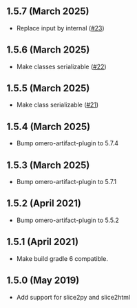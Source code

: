 1.5.7 (March 2025)
------------------

- Replace input by internal ([#23](https://github.com/ome/ice-builder-gradle/pull/23))


1.5.6 (March 2025)
------------------

- Make classes serializable ([#22](https://github.com/ome/ice-builder-gradle/pull/22))


1.5.5 (March 2025)
------------------

- Make class serializable ([#21](https://github.com/ome/ice-builder-gradle/pull/21))


1.5.4 (March 2025)
------------------

- Bump omero-artifact-plugin to 5.7.4

1.5.3 (March 2025)
------------------

- Bump omero-artifact-plugin to 5.7.1

1.5.2 (April 2021)
------------------

- Bump omero-artifact-plugin to 5.5.2

1.5.1 (April 2021)
------------------

- Make build gradle 6 compatible.

1.5.0 (May 2019)
----------------

- Add support for slice2py and slice2html
